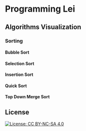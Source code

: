 # Programming Lei

## Algorithms Visualization

### Sorting

#### Bubble Sort
<ACanvasTwo id="bubble"/>

#### Selection Sort
<ACanvasTwo id="selection"/>

#### Insertion Sort
<ACanvasTwo id="insertion"/>

#### Quick Sort
<ACanvasTwo id="quick"/>

#### Top Down Merge Sort
<ACanvasTwo id="topDownMergeSort"/>



## License

[![License: CC BY-NC-SA 4.0](https://img.shields.io/badge/License-CC%20BY--NC--SA%204.0-lightgrey.svg)](https://creativecommons.org/licenses/by-nc-sa/4.0/)
